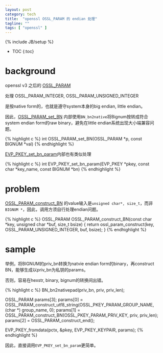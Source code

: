 ```yaml
---
layout: post
category: tech
title:  "openssl OSSL_PARAM 的 endian 处理"
tagline: ""
tags: [ "openssl" ] 
---
```

{% include JB/setup %}

* TOC
{:toc}

# background

openssl v3 之后的 [OSSL_PARAM](https://www.openssl.org/docs/man3.0/man3/OSSL_PARAM.html)

处理 OSSL_PARAM_INTEGER, OSSL_PARAM_UNSIGNED_INTEGER

是按native form的，也就是遵守system本身的big endian, little endian。

因此，[OSSL_PARAM_set_BN](https://github.com/openssl/openssl/blob/master/crypto/params.c) 内部使用`BN_bn2native`将Bignum按转成符合system endian form的raw binary，避免在little endian系统出现大小端兼容问题。

{% highlight c %}
int OSSL_PARAM_set_BN(OSSL_PARAM *p, const BIGNUM *val)
{% endhighlight %}

[EVP_PKEY_set_bn_param](https://github.com/openssl/openssl/blob/master/crypto/evp/p_lib.c)内部也有类似处理

{% highlight c %}
int EVP_PKEY_set_bn_param(EVP_PKEY *pkey, const char *key_name,
                          const BIGNUM *bn)
{% endhighlight %}


# problem 

[OSSL_PARAM_construct_BN](https://github.com/openssl/openssl/blob/master/crypto/params.c) 的value输入是`unsigned char*, size_t`，而非`BIGNUM *`，因此，调用方须自行处理endian问题。


{% highlight c %}
OSSL_PARAM OSSL_PARAM_construct_BN(const char *key, unsigned char *buf,
                                   size_t bsize)
{
    return ossl_param_construct(key, OSSL_PARAM_UNSIGNED_INTEGER,
                                buf, bsize);
}
{% endhighlight %}

# sample 

举例，将BIGNUM的priv_bn转换为natvie endian form的binary，再construct BN，能够生成以priv_bn为私钥的params。

否则，容易在hexstr, binary, bignum的转换间出错。

{% highlight c %}
BN_bn2nativepad(priv_bn, priv, priv_len);

OSSL_PARAM params[3];
params[0] = OSSL_PARAM_construct_utf8_string(OSSL_PKEY_PARAM_GROUP_NAME, (char *) group_name, 0);
params[1] = OSSL_PARAM_construct_BN(OSSL_PKEY_PARAM_PRIV_KEY, priv, priv_len);
params[2] = OSSL_PARAM_construct_end();

EVP_PKEY_fromdata(pctx, &pkey, EVP_PKEY_KEYPAIR, params);
{% endhighlight %}

因此，直接调用`EVP_PKEY_set_bn_param`更简单。
